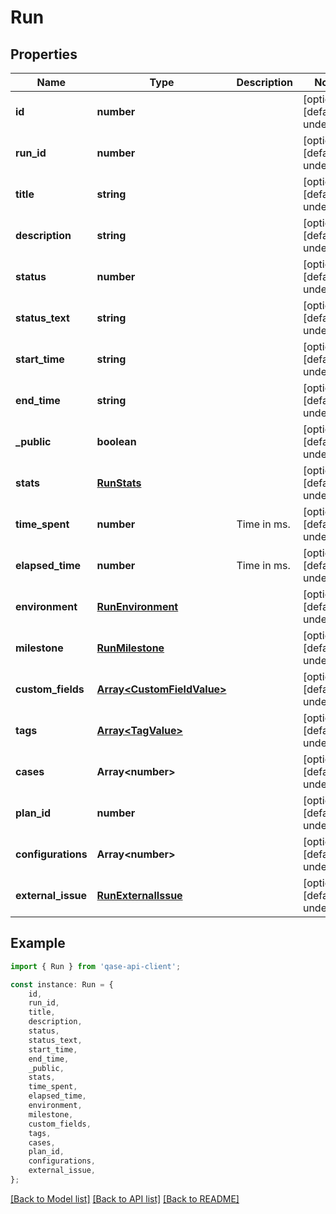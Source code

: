 # Run


## Properties

Name | Type | Description | Notes
------------ | ------------- | ------------- | -------------
**id** | **number** |  | [optional] [default to undefined]
**run_id** | **number** |  | [optional] [default to undefined]
**title** | **string** |  | [optional] [default to undefined]
**description** | **string** |  | [optional] [default to undefined]
**status** | **number** |  | [optional] [default to undefined]
**status_text** | **string** |  | [optional] [default to undefined]
**start_time** | **string** |  | [optional] [default to undefined]
**end_time** | **string** |  | [optional] [default to undefined]
**_public** | **boolean** |  | [optional] [default to undefined]
**stats** | [**RunStats**](RunStats.md) |  | [optional] [default to undefined]
**time_spent** | **number** | Time in ms. | [optional] [default to undefined]
**elapsed_time** | **number** | Time in ms. | [optional] [default to undefined]
**environment** | [**RunEnvironment**](RunEnvironment.md) |  | [optional] [default to undefined]
**milestone** | [**RunMilestone**](RunMilestone.md) |  | [optional] [default to undefined]
**custom_fields** | [**Array&lt;CustomFieldValue&gt;**](CustomFieldValue.md) |  | [optional] [default to undefined]
**tags** | [**Array&lt;TagValue&gt;**](TagValue.md) |  | [optional] [default to undefined]
**cases** | **Array&lt;number&gt;** |  | [optional] [default to undefined]
**plan_id** | **number** |  | [optional] [default to undefined]
**configurations** | **Array&lt;number&gt;** |  | [optional] [default to undefined]
**external_issue** | [**RunExternalIssue**](RunExternalIssue.md) |  | [optional] [default to undefined]

## Example

```typescript
import { Run } from 'qase-api-client';

const instance: Run = {
    id,
    run_id,
    title,
    description,
    status,
    status_text,
    start_time,
    end_time,
    _public,
    stats,
    time_spent,
    elapsed_time,
    environment,
    milestone,
    custom_fields,
    tags,
    cases,
    plan_id,
    configurations,
    external_issue,
};
```

[[Back to Model list]](../README.md#documentation-for-models) [[Back to API list]](../README.md#documentation-for-api-endpoints) [[Back to README]](../README.md)
